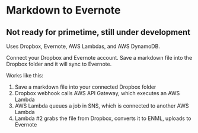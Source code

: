 # Markdown to Evernote

## Not ready for primetime, still under development

Uses Dropbox, Evernote, AWS Lambdas, and AWS DynamoDB.

Connect your Dropbox and Evernote account. Save a markdown file into the Dropbox folder and it will sync to Evernote.

Works like this:

1. Save a markdown file into your connected Dropbox folder
2. Dropbox webhook calls AWS API Gateway, which executes an AWS Lambda
3. AWS Lambda queues a job in SNS, which is connected to another AWS Lambda
4. Lambda #2 grabs the file from Dropbox, converts it to ENML, uploads to Evernote

